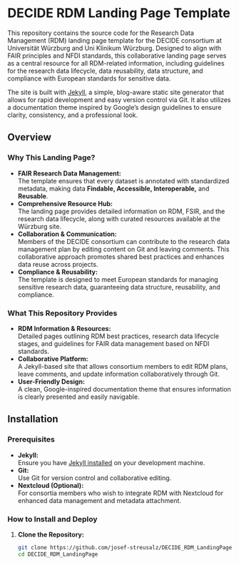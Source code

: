 # DECIDE RDM Landing Page Template

This repository contains the source code for the Research Data Management (RDM) landing page template for the DECIDE consortium at Universität Würzburg and Uni Klinikum Würzburg. Designed to align with FAIR principles and NFDI standards, this collaborative landing page serves as a central resource for all RDM-related information, including guidelines for the research data lifecycle, data reusability, data structure, and compliance with European standards for sensitive data.

The site is built with [Jekyll](https://jekyllrb.com/), a simple, blog-aware static site generator that allows for rapid development and easy version control via Git. It also utilizes a documentation theme inspired by Google’s design guidelines to ensure clarity, consistency, and a professional look.

## Overview

### Why This Landing Page?
- **FAIR Research Data Management:**  
  The template ensures that every dataset is annotated with standardized metadata, making data **Findable, Accessible, Interoperable,** and **Reusable**.
- **Comprehensive Resource Hub:**  
  The landing page provides detailed information on RDM, FSIR, and the research data lifecycle, along with curated resources available at the Würzburg site.
- **Collaboration & Communication:**  
  Members of the DECIDE consortium can contribute to the research data management plan by editing content on Git and leaving comments. This collaborative approach promotes shared best practices and enhances data reuse across projects.
- **Compliance & Reusability:**  
  The template is designed to meet European standards for managing sensitive research data, guaranteeing data structure, reusability, and compliance.

### What This Repository Provides
- **RDM Information & Resources:**  
  Detailed pages outlining RDM best practices, research data lifecycle stages, and guidelines for FAIR data management based on NFDI standards.
- **Collaborative Platform:**  
  A Jekyll-based site that allows consortium members to edit RDM plans, leave comments, and update information collaboratively through Git.
- **User-Friendly Design:**  
  A clean, Google-inspired documentation theme that ensures information is clearly presented and easily navigable.

## Installation

### Prerequisites
- **Jekyll:**  
  Ensure you have [Jekyll installed](https://jekyllrb.com/docs/installation/) on your development machine.
- **Git:**  
  Use Git for version control and collaborative editing.
- **Nextcloud (Optional):**  
  For consortia members who wish to integrate RDM with Nextcloud for enhanced data management and metadata attachment.

### How to Install and Deploy
1. **Clone the Repository:**
   ```bash
   git clone https://github.com/josef-streusalz/DECIDE_RDM_LandingPage.git
   cd DECIDE_RDM_LandingPage

